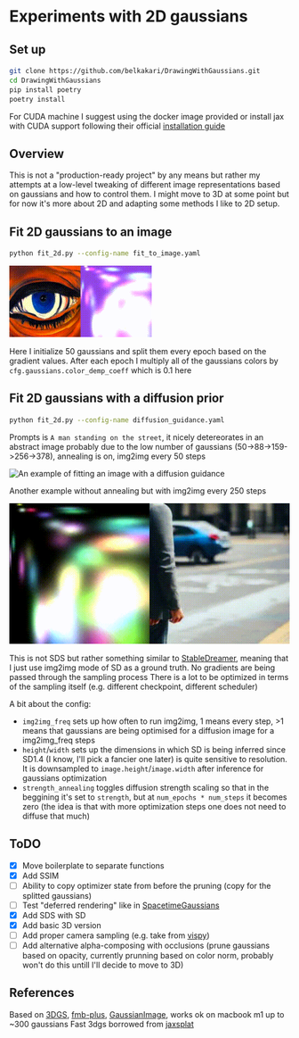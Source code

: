 # Experiments with 2D gaussians

## Set up

```bash
git clone https://github.com/belkakari/DrawingWithGaussians.git
cd DrawingWithGaussians
pip install poetry
poetry install
```

For CUDA machine I suggest using the docker image provided or install jax with CUDA support following their official [installation guide](https://jax.readthedocs.io/en/latest/installation.html)

## Overview
This is not a "production-ready project" by any means but rather my attempts at a low-level tweaking of different image representations based on gaussians and how to control them. I might move to 3D at some point but for now it's more about 2D and adapting some methods I like to 2D setup.

## Fit 2D gaussians to an image

```bash
python fit_2d.py --config-name fit_to_image.yaml
```

![An example of fitting an image](./static/eye_fitting.gif)

Here I initialize 50 gaussians and split them every epoch based on the gradient values. After each epoch I multiply all of the gaussians colors by `cfg.gaussians.color_demp_coeff` which is 0.1 here

## Fit 2D gaussians with a diffusion prior

```bash
python fit_2d.py --config-name diffusion_guidance.yaml
```

Prompts is `A man standing on the street`, it nicely detereorates in an abstract image probably due to the low number of gaussians (50->88->159->256->378), annealing is on, img2img every 50 steps

![An example of fitting an image with a diffusion guidance](./static/diffusion_guided.gif)

Another example without annealing but with img2img every 250 steps

![An example of fitting an image with a diffusion guidance](./static/diffusion_guided_2.gif)

This is not SDS but rather something similar to [StableDreamer](https://arxiv.org/abs/2312.02189), meaning that I just use img2img mode of SD as a ground truth. No gradients are being passed through the sampling process
There is a lot to be optimized in terms of the sampling itself (e.g. different checkpoint, different scheduler)

A bit about the config:
- `img2img_freq` sets up how often to run img2img, 1 means every step, >1 means that gaussians are being optimised for a diffusion image for a img2img_freq steps
- `height`/`width` sets up the dimensions in which SD is being inferred since SD1.4 (I know, I'll pick a fancier one later) is quite sensitive to resolution. It is downsampled to `image.height`/`image.width` after inference for gaussians optimization
- `strength_annealing` toggles diffusion strength scaling so that in the beggining it's set to `strength`, but at `num_epochs * num_steps` it becomes zero (the idea is that with more optimization steps one does not need to diffuse that much)

## ToDO
- [x] Move boilerplate to separate functions
- [x] Add SSIM
- [ ] Ability to copy optimizer state from before the pruning (copy for the splitted gaussians)
- [ ] Test "deferred rendering" like in [SpacetimeGaussians](https://oppo-us-research.github.io/SpacetimeGaussians-website/)
- [x] Add SDS with SD
- [x] Add basic 3D version
- [ ] Add proper camera sampling (e.g. take from [vispy](https://vispy.org/api/vispy.scene.cameras.arcball.html))
- [ ] Add alternative alpha-composing with occlusions (prune gaussians based on opacity, currently prunning based on color norm, probably won't do this untill I'll decide to move to 3D)

## References
Based on [3DGS](https://repo-sam.inria.fr/fungraph/3d-gaussian-splatting/), [fmb-plus](https://leonidk.com/fmb-plus/), [GaussianImage](https://arxiv.org/abs/2403.08551), works ok on macbook m1 up to ~300 gaussians
Fast 3dgs borrowed from [jaxsplat](https://github.com/yklcs/jaxsplat)
